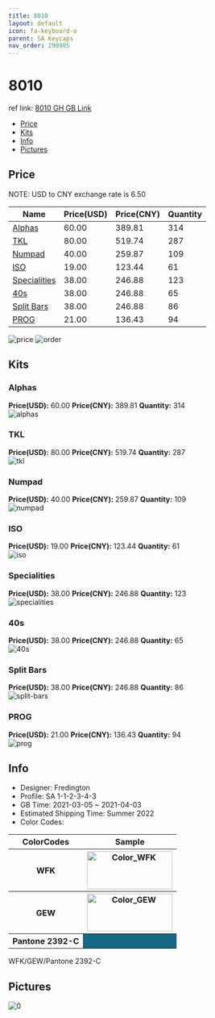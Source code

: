 ```yaml
---
title: 8010 
layout: default
icon: fa-keyboard-o
parent: SA Keycaps
nav_order: 290985
---
```


# 8010 

ref link: [8010 GH GB Link](https://geekhack.org/index.php?topic=111547.0)

* [Price](#price)
* [Kits](#kits)
* [Info](#info)
* [Pictures](#pictures)

## Price

NOTE: USD to CNY exchange rate is 6.50

| Name          | Price(USD)   |  Price(CNY) | Quantity |
| ------------- | ------------ |  ---------- | -------- |
|[Alphas](#alphas)|60.00|389.81|314|
|[TKL](#tkl)|80.00|519.74|287|
|[Numpad](#numpad)|40.00|259.87|109|
|[ISO](#iso)|19.00|123.44|61|
|[Specialities](#specialities)|38.00|246.88|123|
|[40s](#40s)|38.00|246.88|65|
|[Split Bars](#split-bars)|38.00|246.88|86|
|[PROG](#prog)|21.00|136.43|94|

<img src="{{ 'assets/images/sa-keycaps/8010/price.png' | relative_url }}" alt="price" class="image featured">
<img src="{{ 'assets/images/sa-keycaps/8010/order.png' | relative_url }}" alt="order" class="image featured">

## Kits
### Alphas  
**Price(USD):** 60.00	**Price(CNY):** 389.81	**Quantity:** 314  
<img src="{{ 'assets/images/sa-keycaps/8010/kits_pics/alphas.png' | relative_url }}" alt="alphas" class="image featured">

### TKL  
**Price(USD):** 80.00	**Price(CNY):** 519.74	**Quantity:** 287  
<img src="{{ 'assets/images/sa-keycaps/8010/kits_pics/tkl.png' | relative_url }}" alt="tkl" class="image featured">

### Numpad  
**Price(USD):** 40.00	**Price(CNY):** 259.87	**Quantity:** 109  
<img src="{{ 'assets/images/sa-keycaps/8010/kits_pics/numpad.png' | relative_url }}" alt="numpad" class="image featured">

### ISO  
**Price(USD):** 19.00	**Price(CNY):** 123.44	**Quantity:** 61  
<img src="{{ 'assets/images/sa-keycaps/8010/kits_pics/iso.png' | relative_url }}" alt="iso" class="image featured">

### Specialities  
**Price(USD):** 38.00	**Price(CNY):** 246.88	**Quantity:** 123  
<img src="{{ 'assets/images/sa-keycaps/8010/kits_pics/specialities.png' | relative_url }}" alt="specialities" class="image featured">

### 40s  
**Price(USD):** 38.00	**Price(CNY):** 246.88	**Quantity:** 65  
<img src="{{ 'assets/images/sa-keycaps/8010/kits_pics/40s.png' | relative_url }}" alt="40s" class="image featured">

### Split Bars  
**Price(USD):** 38.00	**Price(CNY):** 246.88	**Quantity:** 86  
<img src="{{ 'assets/images/sa-keycaps/8010/kits_pics/split-bars.png' | relative_url }}" alt="split-bars" class="image featured">

### PROG  
**Price(USD):** 21.00	**Price(CNY):** 136.43	**Quantity:** 94  
<img src="{{ 'assets/images/sa-keycaps/8010/kits_pics/prog.png' | relative_url }}" alt="prog" class="image featured">

## Info
* Designer: Fredington  
* Profile: SA 1-1-2-3-4-3  
* GB Time: 2021-03-05 ~ 2021-04-03  
* Estimated Shipping Time: Summer 2022  
* Color Codes:  

<table style="width:100%">
  <tr>
    <th>ColorCodes</th>
    <th>Sample</th>
  </tr>  <tr>
    <th>WFK</th>
    <th><img src="{{ 'assets/images/sa-keycaps/SP_ColorCodes/abs/SP_Abs_ColorCodes_WFK.png' | relative_url }}" alt="Color_WFK" height="75" width="170"></th>
  </tr>
  <tr>
    <th>GEW</th>
    <th><img src="{{ 'assets/images/sa-keycaps/SP_ColorCodes/abs/SP_Abs_ColorCodes_GEW.png' | relative_url }}" alt="Color_GEW" height="75" width="170"></th>
  </tr>
  <tr>
    <th>Pantone 2392-C</th>
    <th style="background-color: rgb(22, 104, 134)">&#160;</th>
  </tr>
</table>WFK/GEW/Pantone 2392-C


## Pictures  
<img src="{{ 'assets/images/sa-keycaps/8010/rendering_pics/0.png' | relative_url }}" alt="0" class="image featured">
